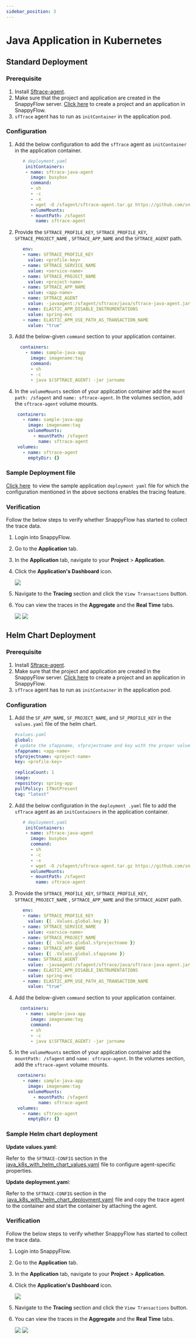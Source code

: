 ```yaml
---
sidebar_position: 3 
---
```

# Java Application in Kubernetes

## Standard Deployment

### Prerequisite

1. Install [Sftrace-agent](https://github.com/snappyflow/apm-agent/releases/download/latest/sftrace-agent.tar.gz).
2. Make sure that the project and application are created in the SnappyFlow server. [Click here](https://stage-docs.snappyflow.io/docs/RUM/agent_installation/others#create-a-project-in-snappyflow-portal) to create a project and an application in SnappyFlow. 
3. `sfTrace` agent has to run as `initContainer` in the application pod. 

### Configuration

1. Add the below configuration to add the `sfTrace` agent as `initContainer` in the application container.  

   ```yaml
      # deployment.yaml
       initContainers: 
       - name: sftrace-java-agent 
         image: busybox 
         command: 
         - sh 
         - -c 
         - -x 
         - wget -O /sfagent/sftrace-agent.tar.gz https://github.com/snappyflow/apm-agent/releases/download/latest/sftrace-agent.tar.gz && cd /sfagent && tar -xvzf sftrace-agent.tar.gz && rm sftrace-agent.tar.gz 
         volumeMounts: 
         - mountPath: /sfagent 
           name: sftrace-agent 
   ```

2. Provide the `SFTRACE_PROFILE_KEY`, `SFTRACE_PROFILE_KEY`, `SFTRACE_PROJECT_NAME` , `SFTRACE_APP_NAME` and the `SFTRACE_AGENT` path.

   ```yaml
      env: 
      - name: SFTRACE_PROFILE_KEY 
        value: <profile-key> 
      - name: SFTRACE_SERVICE_NAME 
        value: <service-name>
      - name: SFTRACE_PROJECT_NAME 
        value: <project-name> 
      - name: SFTRACE_APP_NAME 
        value: <app-name> 
      - name: SFTRACE_AGENT 
        value: -javaagent:/sfagent/sftrace/java/sftrace-java-agent.jar 
      - name: ELASTIC_APM_DISABLE_INSTRUMENTATIONS 
        value: spring-mvc 
      - name: ELASTIC_APM_USE_PATH_AS_TRANSACTION_NAME 
        value: "true" 
   ```

3. Add the below-given `command` section to your application container.

   ```yaml
     containers: 
       - name: sample-java-app 
         image: imagename:tag 
         command: 
         - sh 
         - -c 
         - java $(SFTRACE_AGENT) -jar jarname 
   ```

4. In the `volumeMounts` section of your application container add the `mount path: /sfagent` and `name: sftrace-agent`. In the volumes section, add the `sftrace-agent` volume mounts.

   ```yaml
    containers: 
      - name: sample-java-app 
        image: imagename:tag 
        volumeMounts: 
          - mountPath: /sfagent 
            name: sftrace-agent 
    volumes: 
      - name: sftrace-agent 
        emptyDir: {} 
   ```

### Sample Deployment file

[Click here](https://github.com/snappyflow/website-artefacts/blob/master/sfTracing/java/java_k8s_standalone_deployment.yaml)  to view the sample application `deployment yaml` file for which the configuration mentioned in the above sections enables the tracing feature.

### Verification

Follow the below steps to verify whether SnappyFlow has started to collect the trace data.

1. Login into SnappyFlow.

2. Go to the **Application** tab.

3. In the **Application** tab, navigate to your **Project** > **Application**.

4. Click the **Application's Dashboard** icon.

   <img src="/img/tracing/image_2.png" />

5. Navigate to the **Tracing** section and click the `View Transactions` button.

6. You can view the traces in the **Aggregate** and the **Real Time** tabs.

   <img src="/img/tracing/image_1.png" />

   <img src="/img/tracing/image_3.png" />

## Helm Chart Deployment 

### Prerequisite

1. Install [Sftrace-agent](https://github.com/snappyflow/apm-agent/releases/download/latest/sftrace-agent.tar.gz).
2. Make sure that the project and application are created in the SnappyFlow server. [Click here](https://stage-docs.snappyflow.io/docs/RUM/agent_installation/others#create-a-project-in-snappyflow-portal) to create a project and an application in SnappyFlow. 
3. `sfTrace` agent has to run as `initContainer` in the application pod.

### Configuration

1. Add the `SF_APP_NAME`, `SF_PROJECT_NAME`, and `SF_PROFILE_KEY`  in the `values.yaml` file of the helm chart.

     ```yaml
   #values.yaml
   global:
   # update the sfappname, sfprojectname and key with the proper values
     sfappname: <app-name>
     sfprojectname: <project-name>
     key: <profile-key>
   
   replicaCount: 1
   image:
     repository: spring-app
     pullPolicy: IfNotPresent
     tag: "latest"
   ```

2. Add the below configuration in the `deployment .yaml` file to add the `sfTrace` agent as an `initContainers` in the application container.  

   ```yaml
      # deployment.yaml
       initContainers: 
       - name: sftrace-java-agent 
         image: busybox 
         command: 
         - sh 
         - -c 
         - -x 
         - wget -O /sfagent/sftrace-agent.tar.gz https://github.com/snappyflow/apm-agent/releases/download/latest/sftrace-agent.tar.gz && cd /sfagent && tar -xvzf sftrace-agent.tar.gz && rm sftrace-agent.tar.gz 
         volumeMounts: 
         - mountPath: /sfagent 
           name: sftrace-agent 
   ```

3. Provide the `SFTRACE_PROFILE_KEY`, `SFTRACE_PROFILE_KEY`,      `SFTRACE_PROJECT_NAME` , `SFTRACE_APP_NAME` and the `SFTRACE_AGENT` path.

   ```yaml
      env: 
      - name: SFTRACE_PROFILE_KEY 
        value: {{ .Values.global.key }} 
      - name: SFTRACE_SERVICE_NAME 
        value: <service-name>
      - name: SFTRACE_PROJECT_NAME 
        value: {{ .Values.global.sfprojectname }} 
      - name: SFTRACE_APP_NAME 
        value: {{ .Values.global.sfappname }} 
      - name: SFTRACE_AGENT 
        value: -javaagent:/sfagent/sftrace/java/sftrace-java-agent.jar 
      - name: ELASTIC_APM_DISABLE_INSTRUMENTATIONS 
        value: spring-mvc 
      - name: ELASTIC_APM_USE_PATH_AS_TRANSACTION_NAME 
        value: "true" 
   ```

4. Add the below-given `command` section to your application container.

   ```yaml
     containers: 
       - name: sample-java-app 
         image: imagename:tag 
         command: 
         - sh 
         - -c 
         - java $(SFTRACE_AGENT) -jar jarname 
   ```

5. In the `volumeMounts` section of your application container add the `mountPath: /sfagent` and `name: sftrace-agent`.  In the volumes section, add the `sftrace-agent` volume mounts.

   ```yaml
    containers: 
      - name: sample-java-app 
        image: imagename:tag 
        volumeMounts: 
          - mountPath: /sfagent 
            name: sftrace-agent 
    volumes: 
      - name: sftrace-agent 
        emptyDir: {} 
   ```

### Sample Helm chart deployment

**Update values.yaml**: 

Refer to  the `SFTRACE-CONFIG` section in the [java_k8s_with_helm_chart_values.yaml](https://github.com/snappyflow/website-artefacts/blob/master/sfTracing/java/java_k8s_with_helm_chart_values.yaml)  file to configure agent-specific properties.

**Update deployment.yam**l: 

Refer to the `SFTRACE-CONFIG` section in the  [java_k8s_with_helm_chart_deployment.yaml](https://github.com/snappyflow/website-artefacts/blob/master/sfTracing/java/java_k8s_with_helm_chart_deployment.yaml)  file and copy the trace agent to the container and start the container by attaching the agent.

### Verification

Follow the below steps to verify whether SnappyFlow has started to collect the trace data.

1. Login into SnappyFlow.

2. Go to the **Application** tab.

3. In the **Application** tab, navigate to your **Project** > **Application**.

4. Click the **Application's Dashboard** icon.

   <img src="/img/tracing/image_2.png" />

5. Navigate to the **Tracing** section and click the `View Transactions` button.

6. You can view the traces in the **Aggregate** and the **Real Time** tabs.

   <img src="/img/tracing/image_1.png" />

   <img src="/img/tracing/image_3.png" />

